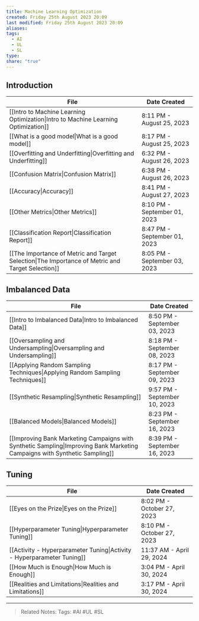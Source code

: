 ```yaml
---
title: Machine Learning Optimization
created: Friday 25th August 2023 20:09
last modified: Friday 25th August 2023 20:09
aliases: 
tags:
  - AI
  - UL
  - SL
type: 
share: "true"
---
```

## Introduction
| File                                                                                                                    | Date Created                 |
| ----------------------------------------------------------------------------------------------------------------------- | ---------------------------- |
| [[Intro to Machine Learning Optimization\|Intro to Machine Learning Optimization]]               | 8:11 PM - August 25, 2023    |
| [[What is a good model\|What is a good model]]                                                   | 8:17 PM - August 25, 2023    |
| [[Overfitting and Underfitting\|Overfitting and Underfitting]]                                   | 6:32 PM - August 26, 2023    |
| [[Confusion Matrix\|Confusion Matrix]]                                                           | 6:38 PM - August 26, 2023    |
| [[Accuracy\|Accuracy]]                                                                           | 8:41 PM - August 27, 2023    |
| [[Other Metrics\|Other Metrics]]                                                                 | 8:10 PM - September 01, 2023 |
| [[Classification Report\|Classification Report]]                                                 | 8:47 PM - September 01, 2023 |
| [[The Importance of Metric and Target Selection\|The Importance of Metric and Target Selection]] | 8:05 PM - September 03, 2023 |

## Imbalanced Data
| File                                                                                                                                              | Date Created                 |
| ------------------------------------------------------------------------------------------------------------------------------------------------- | ---------------------------- |
| [[Intro to Imbalanced Data\|Intro to Imbalanced Data]]                                                                     | 8:50 PM - September 03, 2023 |
| [[Oversampling and Undersampling\|Oversampling and Undersampling]]                                                         | 8:18 PM - September 08, 2023 |
| [[Applying Random Sampling Techniques\|Applying Random Sampling Techniques]]                                               | 8:17 PM - September 09, 2023 |
| [[Synthetic Resampling\|Synthetic Resampling]]                                                                             | 9:57 PM - September 10, 2023 |
| [[Balanced Models\|Balanced Models]]                                                                                       | 8:23 PM - September 16, 2023 |
| [[Improving Bank Marketing Campaigns with Synthetic Sampling\|Improving Bank Marketing Campaigns with Synthetic Sampling]] | 8:39 PM - September 16, 2023 |

## Tuning
| File                                                                                          | Date Created               |
| --------------------------------------------------------------------------------------------- | -------------------------- |
| [[Eyes on the Prize\|Eyes on the Prize]]                               | 8:02 PM - October 27, 2023 |
| [[Hyperparameter Tuning\|Hyperparameter Tuning]]                       | 8:10 PM - October 27, 2023 |
| [[Activity - Hyperparameter Tuning\|Activity - Hyperparameter Tuning]] | 11:37 AM - April 29, 2024  |
| [[How Much is Enough\|How Much is Enough]]                             | 3:04 PM - April 30, 2024   |
| [[Realities and Limitations\|Realities and Limitations]]               | 3:17 PM - April 30, 2024   |



---
>Related Notes: 
>Tags: #AI #UL #SL 

